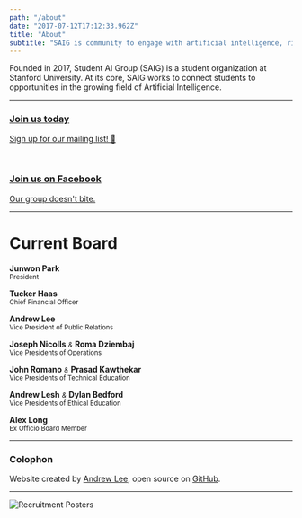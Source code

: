 ```yaml
---
path: "/about"
date: "2017-07-12T17:12:33.962Z"
title: "About"
subtitle: "SAIG is community to engage with artificial intelligence, right now. 👇"
---
```


Founded in 2017, Student AI Group (SAIG) is a student organization at Stanford University. At its core, SAIG works to connect students to opportunities in the growing field of Artificial Intelligence.

---

<div>
  <a
    href="https://www.surveymonkey.com/r/stanfordai"
    class="messages__message messages__message-survey"
    rel="noopener noreferrer"
    target="_blank"
  >
    <h3>Join us today</h3>
    <p>Sign up for our mailing list! 👋</p>
  </a>
  <br />
  <a
    href="https://www.facebook.com/groups/stanfordaigroup/"
    class="messages__message messages__message-facebook"
    rel="noopener noreferrer"
    target="_blank"
  >
    <h3>Join us on Facebook</h3>
    <p>Our group doesn't bite.</p>
  </a>
</div>

---

# Current Board

**Junwon Park**<br />
<small>President</small>

**Tucker Haas**<br />
<small>Chief Financial Officer</small>

**Andrew Lee**<br />
<small>Vice President of Public Relations</small>

**Joseph Nicolls** <small>*&*</small> **Roma Dziembaj**<br />
<small>Vice Presidents of Operations</small>

**John Romano** <small>*&*</small> **Prasad Kawthekar**<br />
<small>Vice Presidents of Technical Education</small>

**Andrew Lesh** <small>*&*</small> **Dylan Bedford**<br />
<small>Vice Presidents of Ethical Education</small>

**Alex Long**<br />
<small>Ex Officio Board Member</small>

---

### Colophon

Website created by [Andrew Lee](https://andrewlee.design/), open source on [GitHub](https://github.com/andrewsoohwanlee/stanfordai.group).

---

![Recruitment Posters](./images/recruitment-posters.png)